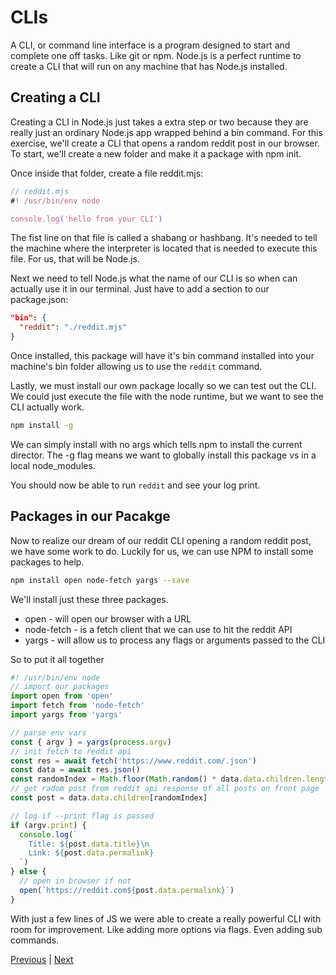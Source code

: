 # CLIs

A CLI, or command line interface is a program designed to start and complete one off tasks. Like git or npm. Node.js is a perfect runtime to create a CLI that will run on any machine that has Node.js installed.

## Creating a CLI

Creating a CLI in Node.js just takes a extra step or two because they are really just an ordinary Node.js app wrapped behind a bin command. For this exercise, we'll create a CLI that opens a random reddit post in our browser. To start, we'll create a new folder and make it a package with npm init.

Once inside that folder, create a file reddit.mjs:

```js
// reddit.mjs
#! /usr/bin/env node

console.log('hello from your CLI')
```

The fist line on that file is called a shabang or hashbang. It's needed to tell the machine where the interpreter is located that is needed to execute this file. For us, that will be Node.js.

Next we need to tell Node.js what the name of our CLI is so when can actually use it in our terminal. Just have to add a section to our package.json:

```json
"bin": {
  "reddit": "./reddit.mjs"
}
```

Once installed, this package will have it's bin command installed into your machine's bin folder allowing us to use the `reddit` command.

Lastly, we must install our own package locally so we can test out the CLI. We could just execute the file with the node runtime, but we want to see the CLI actually work.

```bash
npm install -g
```

We can simply install with no args which tells npm to install the current director. The -g flag means we want to globally install this package vs in a local node_modules.

You should now be able to run `reddit` and see your log print.

## Packages in our Pacakge

Now to realize our dream of our reddit CLI opening a random reddit post, we have some work to do. Luckily for us, we can use NPM to install some packages to help.

```bash
npm install open node-fetch yargs --save
```

We'll install just these three packages.

- open - will open our browser with a URL
- node-fetch - is a fetch client that we can use to hit the reddit API
- yargs - will allow us to process any flags or arguments passed to the CLI

So to put it all together

```js
#! /usr/bin/env node
// import our packages
import open from 'open'
import fetch from 'node-fetch'
import yargs from 'yargs'

// parse env vars
const { argv } = yargs(process.argv)
// init fetch to reddit api
const res = await fetch('https://www.reddit.com/.json')
const data = await res.json()
const randomIndex = Math.floor(Math.random() * data.data.children.length)
// get radom post from reddit api response of all posts on front page
const post = data.data.children[randomIndex]

// log if --print flag is passed
if (argv.print) {
  console.log(`
    Title: ${post.data.title}\n
    Link: ${post.data.permalink}
  `)
} else {
  // open in browser if not
  open(`https://reddit.com${post.data.permalink}`)
}
```

With just a few lines of JS we were able to create a really powerful CLI with room for improvement. Like adding more options via flags. Even adding sub commands.

[Previous](./08.packages.md) | [Next](./10.servers.md)
